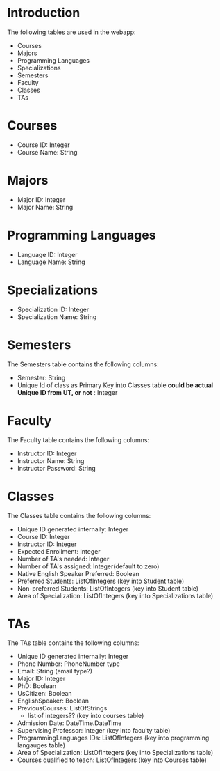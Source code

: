 # Introduction #

The following tables are used in the webapp:
  * Courses
  * Majors
  * Programming Languages
  * Specializations
  * Semesters
  * Faculty
  * Classes
  * TAs

# Courses #
  * Course ID: Integer
  * Course Name: String

# Majors #
  * Major ID: Integer
  * Major Name: String

# Programming Languages #
  * Language ID: Integer
  * Language Name: String

# Specializations #
  * Specialization ID: Integer
  * Specialization Name: String

# Semesters #

The Semesters table contains the following columns:
  * Semester: String
  * Unique Id of class as Primary Key into Classes table **could be actual Unique ID from UT, or not** : Integer

# Faculty #

The Faculty table contains the following columns:
  * Instructor ID: Integer
  * Instructor Name: String
  * Instructor Password: String

# Classes #

The Classes table contains the following columns:
  * Unique ID generated internally: Integer
  * Course ID: Integer
  * Instructor ID: Integer
  * Expected Enrollment: Integer
  * Number of TA's needed: Integer
  * Number of TA's assigned: Integer(default to zero)
  * Native English Speaker Preferred: Boolean
  * Preferred Students: ListOfIntegers (key into Student table)
  * Non-preferred Students: ListOfIntegers (key into Student table)
  * Area of Specialization: ListOfIntegers (key into Specializations table)

# TAs #

The TAs table contains the following columns:
  * Unique ID generated internally: Integer
  * Phone Number: PhoneNumber type
  * Email: String (email type?)
  * Major ID: Integer
  * PhD: Boolean
  * UsCitizen: Boolean
  * EnglishSpeaker: Boolean
  * PreviousCourses: ListOfStrings
    * list of integers?? (key into courses table)
  * Admission Date: DateTime.DateTime
  * Supervising Professor: Integer (key into faculty table)
  * ProgrammingLanguages IDs: ListOfIntegers (key into programming langauges table)
  * Area of Specialization: ListOfIntegers (key into Specializations table)
  * Courses qualified to teach: ListOfIntegers (key into Courses table)